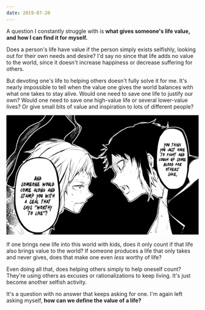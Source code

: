 ```yaml
---
date: 2019-07-20
---
```


A question I constantly struggle with is **what gives someone's life value, and how I can find it for myself.**

Does a person's life have value if the person simply exists selfishly, looking out for their own needs and desire? I'd say no since that life adds no value to the world, since it doesn't increase happiness or decrease suffering for others.

But devoting one's life to helping others doesn't fully solve it for me. It's nearly impossible to tell when the value one gives the world balances with what one takes to stay alive. Would one need to save one life to justify our own? Would one need to save one high-value life or several lower-value lives? Or give small bits of value and inspiration to lots of different people?

<img class="block mx-auto width-75" src="/assets/images/notes/worth-life-manga.png" alt="Two panels from the 'Bungou Stray Dogs' manga with one character asking if saving others will truly make them worthy to live.">

If one brings new life into this world with kids, does it only count if that life also brings value to the world? If someone produces a life that only takes and never gives, does that make one even _less_ worthy of life?

Even doing all that, does helping others simply to help oneself count? They're using others as excuses or rationalizations to keep living. It's just become another selfish activity.

It's a question with no answer that keeps asking for one. I'm again left asking myself, **how can we define the value of a life?**
